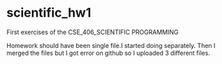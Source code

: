 # scientific_hw1
First exercises of the CSE_406_SCIENTIFIC PROGRAMMING


Homework should have been single file.I started doing separately. Then I merged the files but I got error on github so I uploaded 3 different files.

